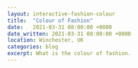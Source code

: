 ```yaml
---
layout: interactive-fashion-colour
title:  "Colour of Fashion"
date:   2021-03-31 08:00:00 +0000
date_written: 2021-03-31 08:00:00 +0000
location: Winchester, UK
categories: blog
excerpt: What is the colour of fashion.
---
```

